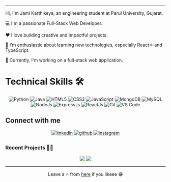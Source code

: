  
 ---
 
 Hi, I'm Jami Karthikeya, an engineering student at Parul University, Gujarat.

💻 I'm a passionate Full-Stack Web Developer.

❤️ I love building creative and impactful projects.

🚀 I'm enthusiastic about learning new technologies, especially React⚛ and TypeScript.

🔭 Currently, I'm working on a full-stack web application.

<h1>Technical Skills 🛠</h1>

<p align="center"> 
 <img alt="Python" src="https://img.shields.io/badge/python-%2314354C.svg?style=for-the-badge&logo=python&logoColor=white"/>
 <img alt="Java" src="https://img.shields.io/badge/java-%23ED8B00.svg?&style=for-the-badge&logo=java&logoColor=white" />
<img alt="HTML5" src="https://img.shields.io/badge/html5-%23E34F26.svg?&style=for-the-badge&logo=html5&logoColor=white" />
 <img alt="CSS3" src="https://img.shields.io/badge/css3-%231572B6.svg?&style=for-the-badge&logo=css3&logoColor=white" />
 <img alt="JavaScript" src="https://img.shields.io/badge/javascript-%23323330.svg?&style=for-the-badge&logo=javascript&logoColor=%23F7DF1E" />
  <img alt="MongoDB" src="https://img.shields.io/badge/MongoDB-lightgreen?style=for-the-badge&logo=mongodb&logoColor=4EA94B" />
 <img alt="MySQL" src="https://img.shields.io/badge/MySQL-gray?style=for-the-badge&logo=mysql&logoColor=4EA94B" />
 <img alt="NodeJs" src="https://img.shields.io/badge/Node.js-339933?style=for-the-badge&logo=nodedotjs&logoColor=white" />
        <img alt="Express.js" src="https://img.shields.io/badge/Express.js-000000?style=for-the-badge&logo=express&logoColor=white" />
        <img alt="ReactJs" src="https://img.shields.io/badge/React-20232A?style=for-the-badge&logo=react&logoColor=61DAFB" />
   <img alt="Git" src="https://img.shields.io/badge/Git-F05032?style=for-the-badge&logo=git&logoColor=white" />
    <img alt="VS Code" src="https://img.shields.io/badge/Visual_Studio_Code-0078D4?style=for-the-badge&logo=visual%20studio%20code&logoColor=white" />
</p>

## Connect with me  
<div align="center">
 <a href="https://www.linkedin.com/in/jami-karthikeya-594638266/" target="_blank">
<img src=https://img.shields.io/badge/linkedin-%231E77B5.svg?&style=for-the-badge&logo=linkedin&logoColor=white alt=linkedin style="margin-bottom: 5px;" />
</a>
<a href="https://github.com/Karthik5299" target="_blank">
<img src=https://img.shields.io/badge/github-%2324292e.svg?&style=for-the-badge&logo=github&logoColor=white alt=github style="margin-bottom: 5px;" />
 
<a href="https://www.instagram.com/karthik._.jami?igsh=MWVhajl0cHBpZndubw==" target="_blank">
<img src=https://img.shields.io/badge/instagram-%23000000.svg?&style=for-the-badge&logo=instagram&logoColor=white alt=instagram style="margin-bottom: 5px;" />
</a>
</div>

### Recent Projects 👨‍💻
<div align="center">
<img src="https://github.com/Karthik5299/Real-Time-Chat-App&show_icons=true&theme=great-gatsby"> 
<img src=https://github.com/Karthik5299/IMPACT_SUM&show_icons=true&theme=great-gatsby"> 
 
---

Leave a ⭐ from [here](https://github.com/Karthik5299) if you likeee 😁
